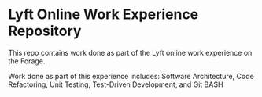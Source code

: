 # Lyft Online Work Experience Repository
This repo contains work done as part of the Lyft online work experience on the Forage.

Work done as part of this experience includes:
  Software Architecture, Code Refactoring, Unit Testing, Test-Driven Development, and Git BASH
